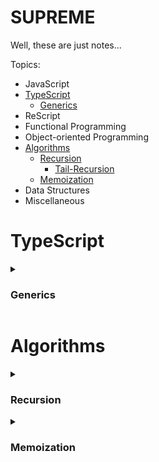 # SUPREME
Well, these are just notes...


Topics:
- JavaScript
- [TypeScript](#typescript)
    - [Generics](#generics)
- ReScript
- Functional Programming
- Object-oriented Programming
- [Algorithms](#algorithms)
    - [Recursion](#recursion)
        - [Tail-Recursion](#tail-recursion)
    - [Memoization](#memoization)
- Data Structures
- Miscellaneous


# TypeScript

<details>
<summary id="generics">
<h3>Generics</h3>
</summary>

Generics allow us to reuse code that can work with a variety of types

Example: 

Say we have a function that returns the length of a given array:

```typescript
let getLength = (arr: Array<string>) => arr.length;
```

This function can only operate on arrays and only array of strings.
What if we could reuse the same function to get the length of a custom data-structure or a string for say. In this case we would need to write another function for each different data-structure, and that's huh lame.

With generics, we can make the `getLength` function also work with strings or any data-structure as long as they have a `length` property.

```typescript
let getLength = <T extends {length: number}>(data: T) => data.length;

getLength("Hello, world!!"); // TS will infer the type;
getLength<Array<string>>(["Hello", "world!!"]); // 
```

`T` here is a type parameter, just like function parameter but for types, and you can have as many as you want. Whichever is the type of the parameter we pass to the function `getLength`, `T` will hold that information.

Let's push things a bit further, let's create a `reduce` function and make it generic:

```typescript
let reduce = (array: any, callback: any, initialValue: any) => array.reduce(callback, initialValue);
```
Well, the function is already generic and I'm using `any` to make it so, but if we use like this, we lose all typing information and validation. So, lemme fix it.

```typescript
let reduce = <T, I>(
    array: T[], 
    callback: (acc: I, value: T) => I, 
    initialValue: I
) => array.reduce(callback, initialValue);

let sum = reduce([2, 3, 4], (acc, value) => acc + value, 0);
sum // result here has type of number

let hello = reduce(['h', 'e', 'l', 'l', 'o'], (acc, value) => acc + value, '');
hello // hello here has type of string
```

Here I have two type variables `T`and `I` and I could name them whatever I want, they'll hold the type information of my function parameter and could explicitly tell what they are or just let the compiler infer them.


We can also make generic `interfaces` and `classes`, here's how:

```typescript
interface GIdentity {
    <Value>(value: Value): Value
}

let identity = <Input>(a: Input): Input => a;
let identity2: GIdentity = identity;

identity2<string>("3");
```

```typescript
interface GIdentity<Value> {
    (value: Value): Value
}

let identity = <Input>(a: Input): Input => a;
let identity2: GIdentity<number> = identity;

identity2(3);
```

```typescript
class DataBase<T> {
    value: T;
    constructor(value: T) {
        this.value = value
    }
    get(): T {
        return this.value;
    }
}

const db = new DataBase("2");
console.log(db.get());
```

</details>


# Algorithms

<details>
<summary id="recursion">
<h3>Recursion</h3>
</summary>

Recursion is when a function calls itself(as a subroutine) until it can't, uhnnn..
A function to be considered recursive, it needs to follow two properties:

- It has to have a `base case` which will make it stop running infinitely
- It has to have a `recursive case` which will make it call itself until it reaches the `base case`


When we invoke functions, they get added to the Stack and once they're done running, they get removed from it. So if a recursive function doesn't have both properties, it'll be added to the Stack infinitely causing the Stack to overflow.

Here's the most famous recursive example: The Fibonacci sequece
In the Fibonacci sequence each number is the sum of the two preceding ones. Say we want to calculate the Fibonacci of 3:

```
F(3) = F(1) + F(2)
F(1) = 1
F(2) = F(1) + F(0)
F(1) = 1
F(0) = 0
```

However, after reaching thee bottom, we add together every resulting number from the F function, for F(3) it is: 0 + 1 + 2 = 2, so F(3) = 2

Representing this as a tree it would look like this:
<img src="./assets/fibonacci-tree.png" width="120" />

Identifying the properties from a recursive function:
If we look closer, the bottom case will always be 0 or 1, so:

- `base case` identifies as: F(0) = 0 or F(1) = 1
- `recursive case` would then be n > 1: F(n) = F(n - 1) + F(n - 2)

```ts
let fib = (n: number): number => {
  if (n < 2) return n;
  return fib(n - 1) + fib(n - 2);
}
```

Let's make one more recursive function, this time let's reverse an array of strings:

```ts
let str  = ['o', 't', 's', 'u', 'a', 'F'];
let reverse = ([head, ...tail]: string[]): string[] => {
  if(!tail.length) return [head];
  return [...reverse(tail), head];
}
```

Let's analyze the above algorithm and identify the properties of a recursive function:

The way this algorithm works it that:
- It destructures the input array and takes the first element and adds it into a stack.
- Then it calls itself with all the array elements but the first one.

So, our `base case` happens when we call the function with an empty array and the `recursive case` happens when do call the function with an array of elements.

## Tail-Recursion

Tail call is a call performed as the final action of a procedure [source](https://en.wikipedia.org/wiki/Tail_call).
If you take a look at the Fibonacci algorithm, you can see that the `recursive case` happens at the end of the function body:

```ts
let fib = (n: number): number => {
  if (n < 2) return n;
  return fib(n - 1) + fib(n - 2);
}
```

Not every recursive function is or needs to be tail-recursive, in the example above, we coul omit the return and store the result of the recursive call into a variable and do more sutff after that if we wanted to and then return whatever we wanted to.


</details>


<details>
<summary id="memoization">
<h3>Memoization</h3>
</summary>

Recursive algorithms sometimes do lots of duplicated calculations and stuff, and one way of avoid those duplicated calculations is to save them somewhere(memoize).

Memoization is a technique of saving previous calculations in order to avoid calculating them again and again, and we encouter a calculation that has already be done we don't need to do it again we simply return the previous result of the same.

In the recursive Fibonacci sequence, there's a lot of duplicated calculations. If we calculate the F(3) we can see duplicated calculations, they have the same color in the tree-representation, can you spot them?

<img src="./assets/fibonacci-tree.png" width="120" />

Here's the same Fibonacci algorithm but this time it's memoized.

```ts
let fib = (n: number, memo: Record<number, number> = {}): number => {
    if(memo[n]) return memo[n];
    if (n < 2) return n;
    memo[n] = fib(n - 1) + fib(n - 2);
    return memo[n];
}
```
</details>